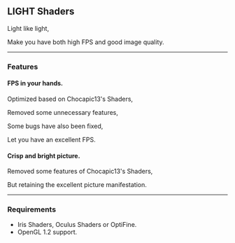 ## LIGHT Shaders

Light like light,

Make you have both high FPS and good image quality.

---

### Features

#### FPS in your hands.

Optimized based on Chocapic13's Shaders,

Removed some unnecessary features,

Some bugs have also been fixed,

Let you have an excellent FPS.

#### Crisp and bright picture.

Removed some features of Chocapic13's Shaders,

But retaining the excellent picture manifestation.

---

### Requirements
- Iris Shaders, Oculus Shaders or OptiFine.
- OpenGL 1.2 support.

